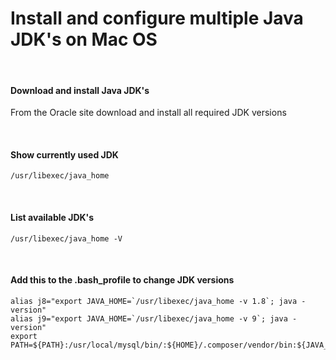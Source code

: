 # Install and configure multiple Java JDK's on Mac OS

<br />

#### Download and install Java JDK's
From the Oracle site download and install all required JDK versions

<br />

#### Show currently used JDK

```console
/usr/libexec/java_home
```

<br />

#### List available JDK's

```console
/usr/libexec/java_home -V
```

<br />

#### Add this to the .bash_profile to change JDK versions

```console
alias j8="export JAVA_HOME=`/usr/libexec/java_home -v 1.8`; java -version"
alias j9="export JAVA_HOME=`/usr/libexec/java_home -v 9`; java -version"
export PATH=${PATH}:/usr/local/mysql/bin/:${HOME}/.composer/vendor/bin:${JAVA_HOME}/bin
```
